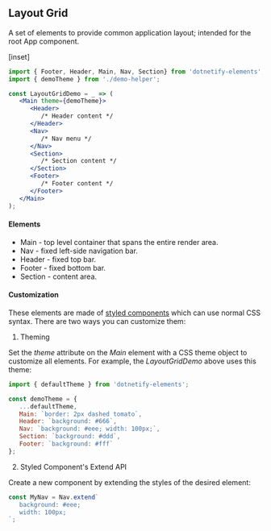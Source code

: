 ﻿## Layout Grid

A set of elements to provide common application layout; intended for the root App component.

[inset]

```jsx
import { Footer, Header, Main, Nav, Section} from 'dotnetify-elements';
import { demoTheme } from './demo-helper';

const LayoutGridDemo = _ => (
   <Main theme={demoTheme}>
      <Header>
         /* Header content */
      </Header>
      <Nav>
         /* Nav menu */
      </Nav>
      <Section>
         /* Section content */
      </Section>
      <Footer>
         /* Footer content */
      </Footer>
   </Main>
);
```
#### Elements

- Main - top level container that spans the entire render area.
- Nav - fixed left-side navigation bar.
- Header - fixed top bar. 
- Footer - fixed bottom bar.
- Section - content area.

#### Customization

These elements are made of [styled components](https://www.styled-components.com/) which can use normal CSS syntax.  There are two ways you can customize them:

1. Theming

Set the _theme_ attribute on the _Main_ element with a CSS theme object to customize all elements.  For example, the _LayoutGridDemo_ above uses this theme:

```jsx
import { defaultTheme } from 'dotnetify-elements';

const demoTheme = {
   ...defaultTheme,
   Main: `border: 2px dashed tomato`,
   Header: `background: #666`,
   Nav: `background: #eee; width: 100px;`,
   Section: `background: #ddd`,
   Footer: `background: #fff`
};
```

2. Styled Component's Extend API

Create a new component by extending the styles of the desired element:

```jsx
const MyNav = Nav.extend`
   background: #eee; 
   width: 100px;
`;
```